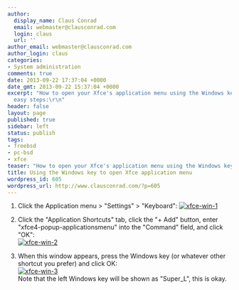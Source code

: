 ```yaml
---
author:
  display_name: Claus Conrad
  email: webmaster@clausconrad.com
  login: claus
  url: ''
author_email: webmaster@clausconrad.com
author_login: claus
categories:
- System administration
comments: true
date: 2013-09-22 17:37:04 +0000
date_gmt: 2013-09-22 15:37:04 +0000
excerpt: "How to open your Xfce's application menu using the Windows key in three
  easy steps:\r\n"
header: false
layout: page
published: true
sidebar: left
status: publish
tags:
- freebsd
- pc-bsd
- xfce
teaser: "How to open your Xfce's application menu using the Windows key in three easy steps:"
title: Using the Windows key to open Xfce application menu
wordpress_id: 605
wordpress_url: http://www.clausconrad.com/?p=605
---
```

1. Click the Application menu > "Settings" > "Keyboard":
  [![xfce-win-1](http://farm8.staticflickr.com/7408/9876326223_8348b1d713_o.png)](http://www.flickr.com/photos/clausconrad/9876326223/ "xfce-win-1 by Claus Conrad, on Flickr")

2. Click the "Application Shortcuts" tab, click the "+ Add" button, enter "xfce4-popup-applicationsmenu" into the "Command" field, and click "OK":  
  [![xfce-win-2](http://farm3.staticflickr.com/2845/9876226874_628d1d64f3_o.png)](http://www.flickr.com/photos/clausconrad/9876226874/ "xfce-win-2 by Claus Conrad, on Flickr")

3. When this window appears, press the Windows key (or whatever other shortcut you prefer) and click OK:  
  [![xfce-win-3](http://farm4.staticflickr.com/3807/9876325363_e9168aeb29_o.png)](http://www.flickr.com/photos/clausconrad/9876325363/ "xfce-win-3 by Claus Conrad, on Flickr")  
  Note that the left Windows key will be shown as "Super_L", this is okay.
